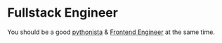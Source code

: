 # Fullstack Engineer

You should be a good [pythonista](https://github.com/reckonsys/careers/blob/master/pythonista.md) & [Frontend Engineer](https://github.com/reckonsys/careers/blob/master/frontend-engineer.md) at the same time.
